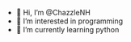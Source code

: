 - 👋 Hi, I’m @ChazzleNH
- 👀 I’m interested in programming
- 🌱 I’m currently learning python

<!---
ChazzleNH/ChazzleNH is a ✨ special ✨ repository because its `README.md` (this file) appears on your GitHub profile.
You can click the Preview link to take a look at your changes.
--->
